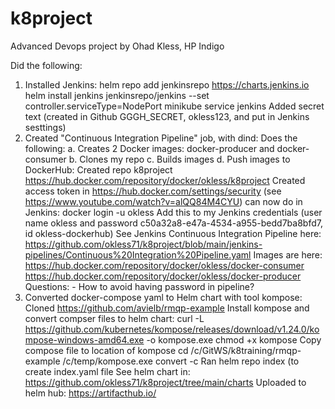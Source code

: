 # k8project
Advanced Devops project by Ohad Kless, HP Indigo

Did the following:
1. Installed Jenkins:
	helm repo add jenkinsrepo https://charts.jenkins.io
	helm install jenkins jenkinsrepo/jenkins --set controller.serviceType=NodePort
	minikube service jenkins
	Added secret text (created in Github GGGH_SECRET, okless123, and put in Jenkins sesttings)
2. Created "Continuous Integration Pipeline" job, with dind:
	Does the following:
		a. Creates 2 Docker images: docker-producer and docker-consumer
		b. Clones my repo
		c. Builds images
		d. Push images to DockerHub:
			Created repo k8project https://hub.docker.com/repository/docker/okless/k8project
			Created access token in https://hub.docker.com/settings/security (see https://www.youtube.com/watch?v=alQQ84M4CYU)
			can now do in Jenkins: docker login -u okless
			Add this to my Jenkins credentials (user name okless and password c50a32a8-e47a-4534-a955-bedd7ba8bfd7, id okless-dockerhub)
			See Jenkins Continuous Integration Pipeline here: https://github.com/okless71/k8project/blob/main/jenkins-pipelines/Continuous%20Integration%20Pipeline.yaml
			Images are here: 
				https://hub.docker.com/repository/docker/okless/docker-consumer
				https://hub.docker.com/repository/docker/okless/docker-producer
	Questions:
		- How to avoid having password in pipeline?
3. Converted docker-compose yaml to Helm chart with tool kompose:
	Cloned https://github.com/avielb/rmqp-example
	Install kompose and convert compser files to helm chart:
		curl -L https://github.com/kubernetes/kompose/releases/download/v1.24.0/kompose-windows-amd64.exe -o kompose.exe
	chmod +x kompose
	Copy compose file to location of kompose
	cd /c/GitWS/k8training/rmqp-example
	/c/temp/kompose.exe convert -c
	Ran helm repo index (to create index.yaml file
	See helm chart in: https://github.com/okless71/k8project/tree/main/charts
	Uploaded to helm hub: https://artifacthub.io/
	
